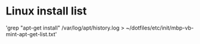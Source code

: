 # Linux install list

'grep "apt-get install" /var/log/apt/history.log > ~/dotfiles/etc/init/mbp-vb-mint-apt-get-list.txt'
